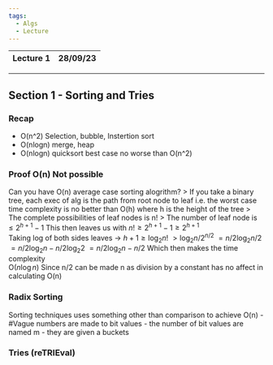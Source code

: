 ```yaml
---
tags:
  - Algs
  - Lecture
---
```

Lecture 1 | 28/09/23
:-- | --

---
## Section 1 - Sorting and Tries

### Recap
- O(n^2) Selection, bubble, Instertion sort
- O(nlogn) merge, heap
- O(nlogn) quicksort best case no worse than O(n^2)
	
### Proof O(n) Not possible
Can you have O(n) average case sorting alogrithm?
	> If you take a binary tree, each exec of alg is the path from root node to leaf i.e. the worst case time complexity is no better than O(h) where h is the height of the tree
	> The complete possibilities of leaf nodes is n!
	> The number of leaf node is ${\le 2^{h+1}-1}$ 
	This then leaves us with ${n! \ge 2^{h+1}-1 \ge 2^{h+1}}$  
	Taking log of both sides leaves ->
		${h+1 \ge \log_2 n!}$
				 ${>\log_2 n/2^{n/2}}$
				 ${= n/2 \log_2 n/2}$
				 ${= n/2 \log_2 n - n/2 \log_2 2}$
				 ${= n/2 \log_2n - n/2}$
	Which then makes the time complexity  
		O(${n \log n}$)
	Since n/2 can be made n as division by a constant has no affect in calculating O(n)

### Radix Sorting 
Sorting techniques uses something other than comparison to achieve O(n)
	- #Vague numbers are made to bit values
	- the number of bit values are named m
	- they are given a buckets

### Tries (reTRIEval)
